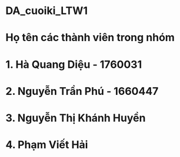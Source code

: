 # DA_cuoiki_LTW1
# Họ tên các thành viên trong nhóm
# 1. Hà Quang Diệu - 1760031
# 2. Nguyễn Trần Phú - 1660447
# 3. Nguyễn Thị Khánh Huyền
# 4. Phạm Viết Hải

